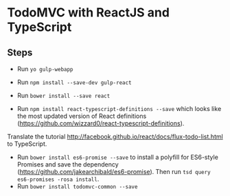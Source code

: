 ﻿TodoMVC with ReactJS and TypeScript
================

Steps
--------------

* Run `yo gulp-webapp`

* Run `npm install --save-dev gulp-react`
* Run `bower install --save react`
* Run `npm install react-typescript-definitions --save` which looks like the most updated version
of React definitions (https://github.com/wizzard0/react-typescript-definitions).

Translate the tutorial http://facebook.github.io/react/docs/flux-todo-list.html to TypeScript.

* Run `bower install es6-promise --save` to install a polyfill for ES6-style Promises 
and save the dependency (https://github.com/jakearchibald/es6-promise). 
Then run `tsd query es6-promises -rosa install`.
* Run `bower install todomvc-common --save`
